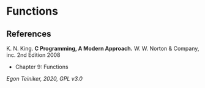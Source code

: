 # Functions


## References
K. N. King. **C Programming, A Modern Approach.** W. W. Norton & Company, inc. 2nd Edition 2008
 * Chapter 9: Functions
 
*Egon Teiniker, 2020, GPL v3.0* 